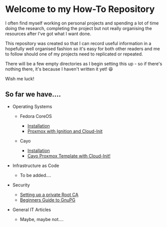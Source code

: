 # Welcome to my How-To Repository  
I often find myself working on personal projects and spending a lot of time doing the research, completing the project but not really organising the resources after I've got what I want done.  

This repository was created so that I can record useful information in a hopefully well organised fashion so it's easy for both other readers and me to follow should one of my projects need to replicated or repeated.  

There will be a few empty directories as I begin setting this up - so if there's nothing there, it's because I haven't written it yet! 😆

Wish me luck!

## So far we have....

- Operating Systems
  - Fedora CoreOS  
    - [Installation](Operating_Systems/Fedora_CoreOS/Installation/README.md)  
    - [Proxmox with Ignition and Cloud-Init](Operating_Systems/Fedora_CoreOS/Proxmox/README.md)  

  - Cayo  
    - [Installation](Operating_Systems/Cayo/Installation/README.md)  
    - [Cayo Proxmox Template with Cloud-Init!](Operating_Systems/Cayo/Installation/Proxmox/README.md)  

- Infrastructure as Code  
  - To be added....  

- Security  
  - [Setting up a private Root CA](Security/Private%20Root%20CA/README.md)  
  - [Beginners Guide to GnuPG](Security/GPG/README.md)
  
- General IT Articles  
  - Maybe, maybe not....  
